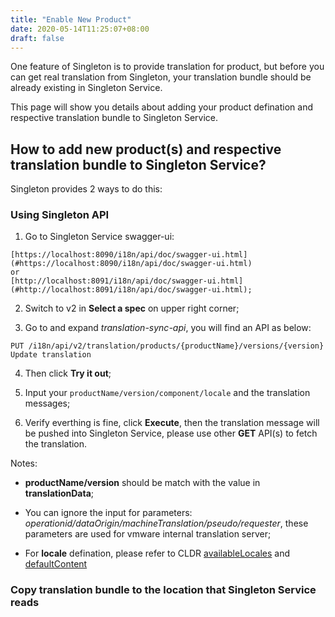 ```yaml
---
title: "Enable New Product"
date: 2020-05-14T11:25:07+08:00
draft: false
---
```


One feature of Singleton is to provide translation for product, but before you can get real translation from Singleton, your translation bundle should be already existing in Singleton Service.

This page will show you details about adding your product defination and respective translation bundle to Singleton Service.

How to add new product(s) and respective translation bundle to Singleton Service?
-----------------------

Singleton provides 2 ways to do this:

### Using Singleton API
1. Go to Singleton Service swagger-ui: 
```
[https://localhost:8090/i18n/api/doc/swagger-ui.html](#https://localhost:8090/i18n/api/doc/swagger-ui.html) 
or 
[http://localhost:8091/i18n/api/doc/swagger-ui.html](#http://localhost:8091/i18n/api/doc/swagger-ui.html);
```

2. Switch to v2 in **Select a spec** on upper right corner; 

3. Go to and expand *translation-sync-api*, you will find an API as below:

`PUT /i18n/api/v2/translation/products/{productName}/versions/{version} Update translation`

4. Then click **Try it out**;

5. Input your `productName/version/component/locale` and the translation messages;

6. Verify everthing is fine, click **Execute**, then the translation message will be pushed into Singleton Service, please use other **GET** API(s) to fetch the translation.

Notes:
- **productName/version** should be match with the value in **translationData**;

- You can ignore the input for parameters: *operationid/dataOrigin/machineTranslation/pseudo/requester*, these parameters are used for vmware internal translation server;

- For **locale** defination, please refer to CLDR [availableLocales](#https://github.com/unicode-cldr/cldr-core/blob/master/availableLocales.json) and [defaultContent](#https://github.com/unicode-cldr/cldr-core/blob/master/defaultContent.json)

### Copy translation bundle to the location that Singleton Service reads